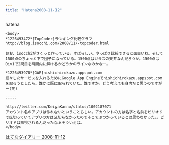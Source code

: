 ```yaml
---
title: "Hatena2008-11-12"
---
```


hatena

```
<body>
*1226493472*[TopCoder]ランキング比較グラフ
http://blog.isocchi.com/2008/11/-topcoder.html

おお、isocchiがさくっと作っている。すばらしい。やっぱり比較できると面白いね。そして1500点のちょっと下で団子になっている。1500点はガラスの天井なんだろうか。1500点はDiv1で2問目を時間内に解けるかどうかのラインなのかなー。

*1226493978*[GAE]nishiohirokazu.appspot.com
細々したサービスを入れるためにGoogle App Engineでnishiohirokazu.appspot.comを取ろうとしたら、誰かに既に取られていた。誰ですか。どう考えても身内だと思うのですがー(笑)

-----

http://twitter.com/KeiyaKanno/status/1002187071
アカウント名のアプリは作れないということらしい。アカウントの方は名字と名前をピリオドで区切っていてアプリの方は区切らなかったのでそこでぶつかっているとは思わなかった。。ピリオドは無視されるんだったなぁそういえば。
</body>
```


[はてなダイアリー 2008-11-12](https://nishiohirokazu.hatenadiary.org/archive/2008/11/12)
